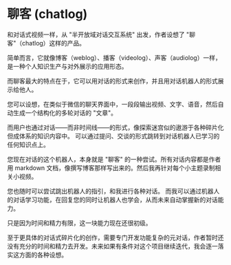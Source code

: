 # 聊客 (chatlog)

[//]: # (@stageName intro)
[//]: # (@intentExample 什么是聊客)

和对话式视频一样，从 "半开放域对话交互系统" 出发，作者设想了 "聊客"（chatlog）这样的产品。

[//]: # (@info)

简单而言，它就像博客（weblog）、播客（videolog）、声客（audiolog）一样，是一种个人知识生产与对外展示的应用形态。

[//]: # (@info)

而聊客最大的特点在于，它可以用对话的形式来创作，并且用对话机器人的形式展示给他人。

[//]: # (@break)

您可以设想，在类似于微信的聊天界面中，一段段输出视频、文字、语音，然后自动生成一个结构化的多轮对话的 "文章"。

[//]: # (@info)

而用户也通过对话——而非时间线——的形式，像探索迷宫似的遨游于各种碎片化但成体系的知识内容中。
可以通过提问、交谈的形式跳转到对话机器人已学习的任何知识点上。

[//]: # (@break)

您现在对话的这个机器人，本身就是 "聊客" 的一种尝试。所有对话内容都是作者用 markdown 文档，像撰写博客那样写出来的。然后我再针对每个小主题录制相关小视频。

[//]: # (@info)

您也随时可以尝试跳出机器人的指引，和我进行各种对话。
而我可以通过机器人的对话学习功能，在回复您的同时让机器人也学会，从而未来自动掌握新的对话能力。

[//]: # (@info)

只是因为时间和精力有限，这一块能力现在还很初级。

[//]: # (@break)

至于更具体的对话式碎片化的创作，需要专门开发功能复杂的元对话，作者暂时还没有充分的时间和精力去开发。未来如果有条件对这个项目继续迭代，我会逐一落实这方面的各种设想。

[//]: # (@goFulfill)



